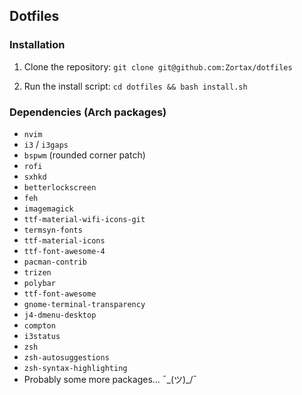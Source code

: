## Dotfiles

### Installation

1. Clone the repository: `git clone git@github.com:Zortax/dotfiles`

2. Run the install script: `cd dotfiles && bash install.sh`

### Dependencies (Arch packages)

- `nvim`
- `i3` / `i3gaps`
- `bspwm` (rounded corner patch)
- `rofi`
- `sxhkd`
- `betterlockscreen`
- `feh`
- `imagemagick`
- `ttf-material-wifi-icons-git`
- `termsyn-fonts`
- `ttf-material-icons`
- `ttf-font-awesome-4`
- `pacman-contrib`
- `trizen`
- `polybar`
- `ttf-font-awesome`
- `gnome-terminal-transparency`
- `j4-dmenu-desktop`
- `compton`
- `i3status`
- `zsh`
- `zsh-autosuggestions`
- `zsh-syntax-highlighting`
- Probably some more packages... ¯\_(ツ)_/¯

